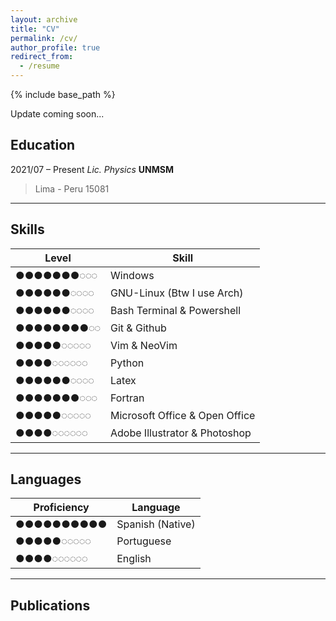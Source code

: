 ```yaml
---
layout: archive
title: "CV"
permalink: /cv/
author_profile: true
redirect_from:
  - /resume
---
```


{% include base_path %}

Update coming soon...

## Education
2021/07 – Present *Lic. Physics* **UNMSM**
> Lima - Peru
> 15081

---
## Skills

|   Level    |           Skill                  |
|------------|----------------------------------|
|●●●●●●●◌◌◌  | Windows                          |
|●●●●●●◌◌◌◌  | GNU-Linux (Btw I use Arch)       |
|●●●●●●◌◌◌◌  | Bash Terminal & Powershell       |
|●●●●●●●●◌◌  | Git & Github                     |
|●●●●●◌◌◌◌◌  | Vim & NeoVim                     |
|●●●●◌◌◌◌◌◌  | Python                           |
|●●●●●●◌◌◌◌  | Latex                            |
|●●●●●●●◌◌◌  | Fortran                          |
|●●●●●◌◌◌◌◌  | Microsoft Office & Open Office   |
|●●●●◌◌◌◌◌◌  | Adobe Illustrator & Photoshop    |

---
## Languages

|Proficiency |           Language               |
|------------|----------------------------------|
|●●●●●●●●●●  | Spanish (Native)                 |
|●●●●●◌◌◌◌◌  | Portuguese                       |
|●●●●◌◌◌◌◌◌  | English                          |

---
## Publications
